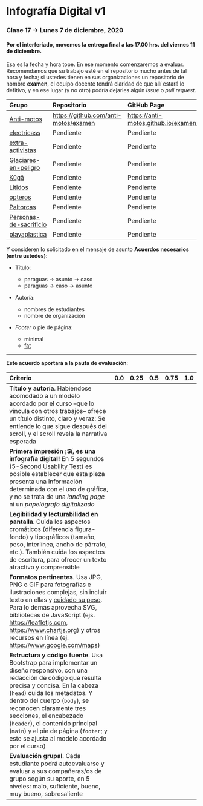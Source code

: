 # Infografía Digital v1

### Clase 17 → Lunes 7 de diciembre, 2020

#### Por el interferiado, movemos la entrega final a las 17.00 hrs. del viernes 11 de diciembre.

Esa es la fecha y hora tope. En ese momento comenzaremos a evaluar. Recomendamos que su trabajo esté en el repositorio mucho antes de tal hora y fecha; si ustedes tienen en sus organizaciones un repositorio de nombre **examen**, el equipo docente tendrá claridad de que allí estará lo defitivo, y en ese lugar (y no otro) podría dejarles algún *issue* o *pull request*. 

| Grupo                                          | Repositorio                           | GitHub Page                            |
|:-----------------------------------------------|:--------------------------------------|:---------------------------------------|
| [Anti-motos](https://github.com/anti-motos)    | https://github.com/anti-motos/examen  | https://anti-motos.github.io/examen/   |
| [electricass](https://github.com/electricass)  | Pendiente                             | Pendiente                              |
| [extra-activistas](https://github.com/extra-activista) | Pendiente                     | Pendiente                              |
| [Glaciares-en-peligro](https://github.com/Glaciares-en-peligro) | Pendiente            | Pendiente                              | 
| [Kūgā](https://github.com/KugaGraphic)         | Pendiente                             | Pendiente                              |
| [Litidos](https://github.com/Litidos)          | Pendiente                             | Pendiente                              |
| [opteros](https://github.com/opteros)          | Pendiente                             | Pendiente                              |
| [Paltorcas](https://github.com/Paltorcas/)     | Pendiente                             | Pendiente                              |
| [Personas-de-sacrificio](https://github.com/Personas-de-sacrificio) | Pendiente        | Pendiente                              | 
| [playaplastica](https://github.com/playaplastica/) | Pendiente                         | Pendiente                              |

Y consideren lo solicitado en el mensaje de asunto **Acuerdos necesarios (entre ustedes)**:

- Título:
  - paraguas → asunto → caso
  - paraguas → caso → asunto

- Autoría: 
  - nombres de estudiantes
  - nombre de organización

- *Footer* o pie de página:
  - minimal
  - [fat](http://ui-patterns.com/patterns/FatFooter/examples/74)
 
- - - - - - - - - - - - - - - -
  
**Este acuerdo aportará a la pauta de evaluación**:

| Criterio | 0.0   | 0.25  | 0.5   | 0.75  | 1.0   |
|:---------|:-----:|:-----:|:-----:|:-----:|:-----:|
| **Título y autoría**. Habiéndose acomodado a un modelo acordado por el curso –que lo vincula con otros trabajos– ofrece un título distinto, claro y veraz: Se entiende lo que sigue después del scroll, y el scroll revela la narrativa esperada | | | | | |
| **Primera impresión ¡Sí, es una infografía digital!**	En 5 segundos ([5-Second Usability Test](https://www.youtube.com/watch?v=X0FG0jCqLYQ)) es posible establecer que esta pieza presenta una información determinada con el uso de gráfica, y no se trata de una *landing page* ni un *papelógrafo digitalizado* | | | | | | 
| **Legibilidad y lecturabilidad en pantalla**. Cuida los aspectos cromáticos (diferencia figura-fondo) y tipográficos (tamaño, peso, interlínea, ancho de párrafo, etc.). También cuida los aspectos de escritura, para ofrecer un texto atractivo y comprensible | | | | | |
| **Formatos pertinentes**. Usa JPG, PNG o GIF para fotografías e ilustraciones complejas, sin incluir texto en ellas y [cuidado su peso](https://nbadiola.com/peso-ideal-fotografia-para-web/). Para lo demás aprovecha SVG, bibliotecas de JavaScript (ejs. https://leafletjs.com, https://www.chartjs.org) y otros recursos en línea (ej. https://www.google.com/maps) | | | | | |
| **Estructura y código fuente**. Usa Bootstrap para implementar un diseño responsivo, con una redacción de código que resulta precisa y concisa. En la cabeza (`head`) cuida los metadatos. Y dentro del cuerpo (`body`), se reconocen claramente tres secciones, el encabezado (`header`), el contenido principal (`main`) y el pie de página (`footer`; y este se ajusta al modelo acordado por el curso) | | | | | |
| **Evaluación grupal**. Cada estudiante podrá autoevaluarse y evaluar a sus compañeras/os de grupo según su aporte, en 5 niveles: malo, suficiente, bueno, muy bueno, sobresaliente | | | | | |
